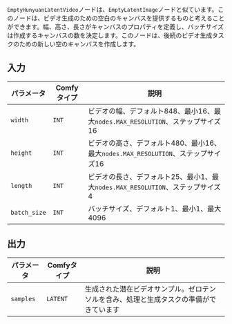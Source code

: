 `EmptyHunyuanLatentVideo`ノードは、`EmptyLatentImage`ノードと似ています。このノードは、ビデオ生成のための空白のキャンバスを提供するものと考えることができます。幅、高さ、長さがキャンバスのプロパティを定義し、バッチサイズは作成するキャンバスの数を決定します。このノードは、後続のビデオ生成タスクのための新しい空のキャンバスを作成します。

## 入力

| パラメータ    | Comfyタイプ | 説明                                                                               |
| ------------ | ---------- | --------------------------------------------------------------------------------- |
| `width`      | `INT`      | ビデオの幅、デフォルト848、最小16、最大`nodes.MAX_RESOLUTION`、ステップサイズ16    |
| `height`     | `INT`      | ビデオの高さ、デフォルト480、最小16、最大`nodes.MAX_RESOLUTION`、ステップサイズ16   |
| `length`     | `INT`      | ビデオの長さ、デフォルト25、最小1、最大`nodes.MAX_RESOLUTION`、ステップサイズ4      |
| `batch_size` | `INT`      | バッチサイズ、デフォルト1、最小1、最大4096                                         |

## 出力

| パラメータ    | Comfyタイプ | 説明                                                                              |
| ------------ | ---------- | -------------------------------------------------------------------------------- |
| `samples`    | `LATENT`   | 生成された潜在ビデオサンプル。ゼロテンソルを含み、処理と生成タスクの準備ができています |
